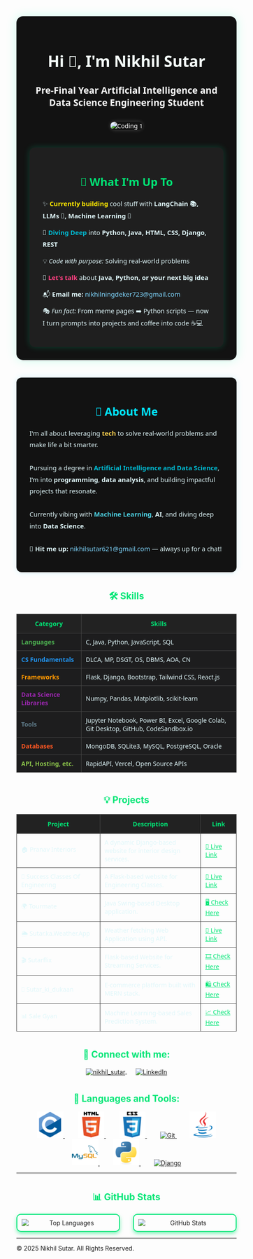 <div style="max-width: 1000px; margin: 0 auto; font-family: 'Segoe UI', sans-serif; color: #ffffff; background-color: #121212; padding: 30px; border-radius: 15px; box-shadow: 0 0 25px rgba(0, 255, 170, 0.2);">

  <h1 align="center" style="color:rgb(245, 253, 250); font-size: 2.5em;">Hi 🙏, I'm Nikhil Sutar</h1>
  <h2 align="center" style="color:rgb(255, 255, 255);">Pre-Final Year Artificial Intelligence and Data Science Engineering Student</h2>

  <div style="display: flex; justify-content: center; align-items: center; flex-wrap: wrap; gap: 20px; margin-top: 30px;">
  
  <div style="flex: 1; text-align: center;">
    <img src="https://i.postimg.cc/wMBpnC5H/Whats-App-Image-2025-03-07-at-12-05-41-AM.jpg" 
         alt="Coding 1" 
         style="max-width: 100%; height: auto; border-radius: 12px; box-shadow: 0 0 10px rgba(255, 255, 255, 0.2);" 
         width="350">
  </div>



</div>


  <section style="margin-top: 40px; background: #1f1f1f; border-radius: 12px; padding: 25px 30px; box-shadow: 0 0 15px rgba(0, 255, 170, 0.2); color: #e0f7fa;">
    <h2 style="color: #00e676; font-size: 1.8em; text-align: center; margin-bottom: 20px;">🚀 What I'm Up To</h2>
    <ul style="line-height: 1.9; list-style: none; padding-left: 0; font-size: 1.05em;">
      <li style="margin-bottom: 10px;">✨ <strong style="color: #ffea00;">Currently building</strong> cool stuff with <strong>LangChain 📚, LLMs 🤖, Machine Learning 🧠</strong></li>
      <li style="margin-bottom: 10px;">📘 <strong style="color: #00bcd4;">Diving Deep</strong> into <strong>Python, Java, HTML, CSS, Django, REST</strong></li>
      <li style="margin-bottom: 10px;">💡 <em>Code with purpose:</em> Solving real-world problems</li>
      <li style="margin-bottom: 10px;">💬 <strong style="color: #ff4081;">Let's talk</strong> about <strong>Java, Python, or your next big idea</strong></li>
      <li style="margin-bottom: 10px;">📬 <strong>Email me:</strong> <a href="mailto:nikhilningdeker723@gmail.com" style="color: #80d8ff; text-decoration: none;">nikhilningdeker723@gmail.com</a></li>
      <li style="margin-bottom: 10px;">🎭 <em>Fun fact:</em> From meme pages ➡️ Python scripts — now I turn prompts into projects and coffee into code ☕💻</li>
    </ul>
  </section>

</div>



<section style="margin: 40px auto; max-width: 800px; background: #121212; border-radius: 12px; padding: 25px 30px; box-shadow: 0 0 15px rgba(0, 200, 255, 0.15); color: #e0f7fa; font-family: 'Segoe UI', sans-serif;">
  <h2 style="color: #00e5ff; font-size: 1.8em; text-align: center; margin-bottom: 20px;">📜 About Me</h2>
  <p style="line-height: 1.8; font-size: 1.05em;">
    I'm all about leveraging <strong style="color: #ffd54f;">tech</strong> to solve real-world problems and make life a bit smarter.<br><br>
    Pursuing a degree in <strong style="color: #00bcd4;">Artificial Intelligence and Data Science</strong>, I’m into <strong>programming</strong>, <strong>data analysis</strong>, and building impactful projects that resonate.<br><br>
    Currently vibing with <strong style="color: #4dd0e1;">Machine Learning</strong>, <strong>AI</strong>, and diving deep into <strong>Data Science</strong>.<br><br>
    📩 <strong>Hit me up:</strong> <a href="mailto:nikhilsutar621@gmail.com" style="color: #80d8ff; text-decoration: none;">nikhilsutar621@gmail.com</a> — always up for a chat!
  </p>
</section>

<h2 style="text-align: center; color: #00e676; margin-top: 40px;">🛠 Skills</h2>

<table style="width: 100%; border-collapse: collapse; font-family: 'Segoe UI', sans-serif; margin-top: 20px; color: #e0f7fa;">
  <thead>
    <tr style="background-color: #222; color: #00e676;">
      <th style="padding: 12px; border: 1px solid #444;">Category</th>
      <th style="padding: 12px; border: 1px solid #444;">Skills</th>
    </tr>
  </thead>
  <tbody>
    <tr>
      <td style="padding: 10px; border: 1px solid #444; background-color: rgb(29, 29, 30); color: #4CAF50; font-weight: bold;">Languages</td>
      <td style="padding: 10px; border: 1px solid #444; background-color: rgb(29, 29, 30); color: #e0f7fa;">
        C, Java, Python, JavaScript, SQL
      </td>
    </tr>
    <tr>
      <td style="padding: 10px; border: 1px solid #444; background-color: rgb(29, 29, 30); color: #2196F3; font-weight: bold;">CS Fundamentals</td>
      <td style="padding: 10px; border: 1px solid #444; background-color: rgb(29, 29, 30); color: #e0f7fa;">
        DLCA, MP, DSGT, OS, DBMS, AOA, CN
      </td>
    </tr>
    <tr>
      <td style="padding: 10px; border: 1px solid #444; background-color: rgb(29, 29, 30); color: #FF9800; font-weight: bold;">Frameworks</td>
      <td style="padding: 10px; border: 1px solid #444; background-color: rgb(29, 29, 30); color: #e0f7fa;">
        Flask, Django, Bootstrap, Tailwind CSS, React.js
      </td>
    </tr>
    <tr>
      <td style="padding: 10px; border: 1px solid #444; background-color: rgb(29, 29, 30); color: #9C27B0; font-weight: bold;">Data Science Libraries</td>
      <td style="padding: 10px; border: 1px solid #444; background-color: rgb(29, 29, 30); color: #e0f7fa;">
        Numpy, Pandas, Matplotlib, scikit-learn
      </td>
    </tr>
    <tr>
      <td style="padding: 10px; border: 1px solid #444; background-color: rgb(29, 29, 30); color: #607D8B; font-weight: bold;">Tools</td>
      <td style="padding: 10px; border: 1px solid #444; background-color: rgb(29, 29, 30); color: #e0f7fa;">
        Jupyter Notebook, Power BI, Excel, Google Colab, Git Desktop, GitHub, CodeSandbox.io
      </td>
    </tr>
    <tr>
      <td style="padding: 10px; border: 1px solid #444; background-color: rgb(29, 29, 30); color: #FF5722; font-weight: bold;">Databases</td>
      <td style="padding: 10px; border: 1px solid #444; background-color: rgb(29, 29, 30); color: #e0f7fa;">
        MongoDB, SQLite3, MySQL, PostgreSQL, Oracle
      </td>
    </tr>
    <tr>
      <td style="padding: 10px; border: 1px solid #444; background-color: rgb(29, 29, 30); color: #8BC34A; font-weight: bold;">API, Hosting, etc.</td>
      <td style="padding: 10px; border: 1px solid #444; background-color: rgb(29, 29, 30); color: #e0f7fa;">
        RapidAPI, Vercel, Open Source APIs
      </td>
    </tr>
  </tbody>
</table>




<h2 style="text-align: center; color: #00e676; margin-top: 50px;">💡 Projects</h2>

<table style="width: 100%; border-collapse: collapse; font-family: 'Segoe UI', sans-serif; margin-top: 20px; color: #e0f7fa;">
  <thead>
    <tr style="background-color: #222; color: #00e676;">
      <th style="padding: 12px; border: 1px solid #444;">Project</th>
      <th style="padding: 12px; border: 1px solid #444;">Description</th>
      <th style="padding: 12px; border: 1px solid #444;">Link</th>
    </tr>
  </thead>
  <tbody>
    <tr>
      <td style="padding: 10px; border: 1px solid #444;">🏠 Pranav Interiors</td>
      <td style="padding: 10px; border: 1px solid #444;">A dynamic Django-based website for interior design services.</td>
      <td style="padding: 10px; border: 1px solid #444;"><a href="https://pranav-interiors-and-decorators.onrender.com/" style="color: #00e676;">🔗 Live Link</a></td>
    </tr>
    <tr>
      <td style="padding: 10px; border: 1px solid #444;">🚀 Success Classes Of Engineering</td>
      <td style="padding: 10px; border: 1px solid #444;">A Flask-based website for Engineering Classes.</td>
      <td style="padding: 10px; border: 1px solid #444;"><a href="https://success-classes-of-engineering.vercel.app/" style="color: #00e676;">🔗 Live Link</a></td>
    </tr>
    <tr>
      <td style="padding: 10px; border: 1px solid #444;">🌍 Tourmate</td>
      <td style="padding: 10px; border: 1px solid #444;">Java Swing-based Desktop application.</td>
      <td style="padding: 10px; border: 1px solid #444;"><a href="https://www.linkedin.com/posts/nikhil-sutar-b5471b2b7_tourmate-travelapp-javadevelopment-activity-7183136207487270922-nO6G?utm_source=share&utm_medium=member_desktop" style="color: #00e676;">🖥️ Check Here</a></td>
    </tr>
    <tr>
      <td style="padding: 10px; border: 1px solid #444;">🌦️ Sutar.ka.Weather.App</td>
      <td style="padding: 10px; border: 1px solid #444;">Weather fetching Web Application using API.</td>
      <td style="padding: 10px; border: 1px solid #444;"><a href="https://carpentrycoder.github.io/Sutar.ka.Weather.app/" style="color: #00e676;">🔗 Live Link</a></td>
    </tr>
    <tr>
      <td style="padding: 10px; border: 1px solid #444;">🎬 Sutarflix</td>
      <td style="padding: 10px; border: 1px solid #444;">Flask-based Website for Streaming Services.</td>
      <td style="padding: 10px; border: 1px solid #444;"><a href="https://www.linkedin.com/posts/nikhil-sutar-b5471b2b7_flaskdevelopment-webdevelopment-moviestreaming-activity-7180954773746044928-raXZ?utm_source=share&utm_medium=member_desktop" style="color: #00e676;">🎞️ Check Here</a></td>
    </tr>
    <tr>
      <td style="padding: 10px; border: 1px solid #444;">🛒 Sutar_ki_dukaan</td>
      <td style="padding: 10px; border: 1px solid #444;">E-commerce platform built with MERN stack.</td>
      <td style="padding: 10px; border: 1px solid #444;"><a href="https://www.linkedin.com/posts/nikhil-sutar-b5471b2b7_webdevelopment-activity-7188483974233473024-9AaZ?utm_source=share&utm_medium=member_desktop" style="color: #00e676;">🛍️ Check Here</a></td>
    </tr>
    <tr>
      <td style="padding: 10px; border: 1px solid #444;">📊 Sale Gyan</td>
      <td style="padding: 10px; border: 1px solid #444;">Machine Learning-based Sales Prediction System.</td>
      <td style="padding: 10px; border: 1px solid #444;"><a href="https://www.linkedin.com/posts/nikhil-sutar-b5471b2b7_ai-machinelearning-ecommerce-activity-7322655519637143552-9SKF?utm_source=share&utm_medium=member_desktop&rcm=ACoAAEwaZbABiSYaPWifK9jMSKuzQexp2dZki44" style="color: #00e676;">📈 Check Here</a></td>
    </tr>
  </tbody>
</table>




<h2 style="text-align: center; color: #00e676; margin-top: 40px;">🔗 Connect with me:</h2>

<p align="center">
  <a href="https://codesandbox.com/nikhil_sutar" target="blank" style="margin: 10px;">
    <img align="center" src="https://raw.githubusercontent.com/rahuldkjain/github-profile-readme-generator/master/src/images/icons/Social/codesandbox.svg" alt="nikhil_sutar" height="50" width="50" style="transition: transform 0.3s;"/>
  </a>
  <a href="https://www.linkedin.com/in/nikhil-sutar-b5471b2b7" target="_blank" style="margin: 10px;">
    <img align="center" src="https://cdn.worldvectorlogo.com/logos/linkedin-icon-2.svg" alt="LinkedIn" height="50" width="50" style="transition: transform 0.3s;"/>
  </a>
</p>

<h2 style="text-align: center; color: #00e676; margin-top: 40px;">🚀 Languages and Tools:</h2>

<p align="center">
  <a href="https://www.cprogramming.com/" target="_blank" style="margin: 15px; transform: scale(1); transition: transform 0.3s;">
    <img src="https://raw.githubusercontent.com/devicons/devicon/master/icons/c/c-original.svg" alt="C" width="60" height="60" style="transition: transform 0.3s;"/>
  </a>
  <a href="https://www.w3.org/html/" target="_blank" style="margin: 15px; transform: scale(1); transition: transform 0.3s;">
    <img src="https://raw.githubusercontent.com/devicons/devicon/master/icons/html5/html5-original-wordmark.svg" alt="HTML" width="60" height="60" style="transition: transform 0.3s;"/>
  </a>
  <a href="https://www.w3schools.com/css/" target="_blank" style="margin: 15px; transform: scale(1); transition: transform 0.3s;">
    <img src="https://raw.githubusercontent.com/devicons/devicon/master/icons/css3/css3-original-wordmark.svg" alt="CSS" width="60" height="60" style="transition: transform 0.3s;"/>
  </a>
  <a href="https://git-scm.com/" target="_blank" style="margin: 15px; transform: scale(1); transition: transform 0.3s;">
    <img src="https://www.vectorlogo.zone/logos/git-scm/git-scm-icon.svg" alt="Git" width="60" height="60" style="transition: transform 0.3s;"/>
  </a>
  <a href="https://www.java.com/" target="_blank" style="margin: 15px; transform: scale(1); transition: transform 0.3s;">
    <img src="https://raw.githubusercontent.com/devicons/devicon/master/icons/java/java-original.svg" alt="Java" width="60" height="60" style="transition: transform 0.3s;"/>
  </a>
  <a href="https://www.mysql.com/" target="_blank" style="margin: 15px; transform: scale(1); transition: transform 0.3s;">
    <img src="https://raw.githubusercontent.com/devicons/devicon/master/icons/mysql/mysql-original-wordmark.svg" alt="MySQL" width="60" height="60" style="transition: transform 0.3s;"/>
  </a>
  <a href="https://www.python.org/" target="_blank" style="margin: 15px; transform: scale(1); transition: transform 0.3s;">
    <img src="https://raw.githubusercontent.com/devicons/devicon/master/icons/python/python-original.svg" alt="Python" width="60" height="60" style="transition: transform 0.3s;"/>
  </a>
  <a href="https://www.djangoproject.com/" target="_blank" style="margin: 15px; transform: scale(1); transition: transform 0.3s;">
    <img src="https://cdn.worldvectorlogo.com/logos/django.svg" alt="Django" width="60" height="60" style="transition: transform 0.3s;"/>
  </a>
</p>

<!-- Hover effect to scale icons up -->
<script>
  const icons = document.querySelectorAll('img');
  icons.forEach(icon => {
    icon.addEventListener('mouseover', () => {
      icon.style.transform = 'scale(1.2)';
    });
    icon.addEventListener('mouseout', () => {
      icon.style.transform = 'scale(1)';
    });
  });
</script>

<hr>


<h2 style="text-align: center; color: #00e676; margin-top: 40px;">📊 GitHub Stats</h2>

<p align="center" style="display: flex; justify-content: center; gap: 30px;">
  <img src="https://github-readme-stats.vercel.app/api/top-langs?username=carpentrycoder&show_icons=true&locale=en&layout=compact" alt="Top Languages" 
       style="width: 45%; border: 2px solid #00e676; border-radius: 10px; padding: 10px; box-shadow: 0px 4px 8px rgba(0, 230, 118, 0.5); transition: transform 0.3s;">
  <img src="https://github-readme-stats.vercel.app/api?username=carpentrycoder&show_icons=true&locale=en" alt="GitHub Stats" 
       style="width: 45%; border: 2px solid #00e676; border-radius: 10px; padding: 10px; box-shadow: 0px 4px 8px rgba(0, 230, 118, 0.5); transition: transform 0.3s;">
</p>

<script>
  const images = document.querySelectorAll('img');
  images.forEach(image => {
    image.addEventListener('mouseover', () => {
      image.style.transform = 'scale(1.1)';
    });
    image.addEventListener('mouseout', () => {
      image.style.transform = 'scale(1)';
    });
  });
</script>

---

© 2025 Nikhil Sutar. All Rights Reserved.


